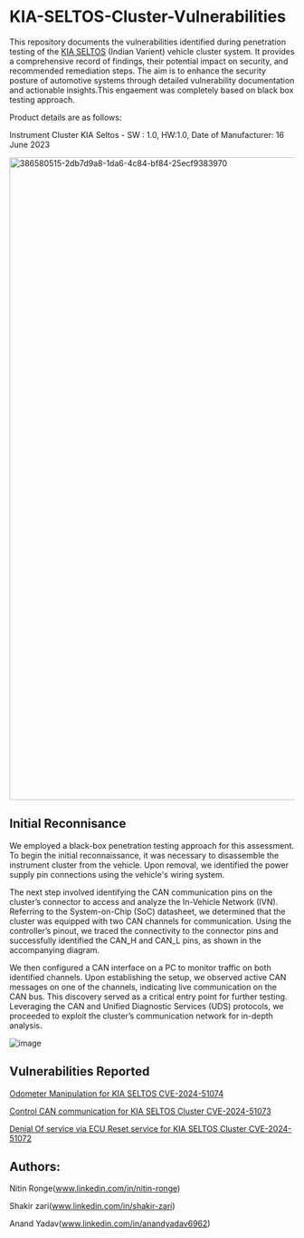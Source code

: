 # KIA-SELTOS-Cluster-Vulnerabilities
This repository documents the vulnerabilities identified during penetration testing of the [KIA SELTOS](https://en.wikipedia.org/wiki/Kia_Seltos) (Indian Varient) vehicle cluster system. It provides a comprehensive record of findings, their potential impact on security, and recommended remediation steps. The aim is to enhance the security posture of automotive systems through detailed vulnerability documentation and actionable insights.This engaement was completely based on black box testing approach.

Product details are as follows:

Instrument Cluster KIA Seltos - SW : 1.0, HW:1.0, Date of Manufacturer: 16 June 2023

<img width="1133" alt="386580515-2db7d9a8-1da6-4c84-bf84-25ecf9383970" src="https://github.com/user-attachments/assets/efd75017-2070-448b-8d5b-b03c485a6209">


## Initial Reconnisance
We employed a black-box penetration testing approach for this assessment. To begin the initial reconnaissance, it was necessary to disassemble the instrument cluster from the vehicle. Upon removal, we identified the power supply pin connections using the vehicle's wiring system.

The next step involved identifying the CAN communication pins on the cluster’s connector to access and analyze the In-Vehicle Network (IVN). Referring to the System-on-Chip (SoC) datasheet, we determined that the cluster was equipped with two CAN channels for communication. Using the controller’s pinout, we traced the connectivity to the connector pins and successfully identified the CAN_H and CAN_L pins, as shown in the accompanying diagram.

We then configured a CAN interface on a PC to monitor traffic on both identified channels. Upon establishing the setup, we observed active CAN messages on one of the channels, indicating live communication on the CAN bus.
This discovery served as a critical entry point for further testing. Leveraging the CAN and Unified Diagnostic Services (UDS) protocols, we proceeded to exploit the cluster’s communication network for in-depth analysis.

![image](https://github.com/user-attachments/assets/d37bec7a-34c5-4a93-af0a-d8e679df475a)




## Vulnerabilities Reported

 [Odometer Manipulation for KIA SELTOS CVE-2024-51074](https://github.com/nitinronge91/KIA-SELTOS-Cluster-Vulnerabilities/blob/bf55f0a66becf5b434f74002089f44100b3bfeed/CVE/Odometer%20Manipulation%20for%20KIA%20SELTOS%20CVE-2024-51074.md)

[ Control CAN communication for KIA SELTOS Cluster CVE-2024-51073](https://github.com/nitinronge91/KIA-SELTOS-Cluster-Vulnerabilities/blob/b61106ffaf12a8eb9c78607b0f5e7821d56cd964/CVE/Control%20CAN%20communication%20for%20KIA%20SELTOS%20Cluster%20CVE-2024-51073)

 [ Denial Of service via ECU Reset service for KIA SELTOS Cluster CVE-2024-51072](https://github.com/nitinronge91/KIA-SELTOS-Cluster-Vulnerabilities/blob/b61106ffaf12a8eb9c78607b0f5e7821d56cd964/CVE/Denial%20of%20Service%20via%20ECU%20Reset%20Service%20For%20KIA%20SELTOS%20CVE-2024-51072)


     
## Authors:
   Nitin Ronge(www.linkedin.com/in/nitin-ronge)
   
   Shakir zari(www.linkedin.com/in/shakir-zari)
  
   Anand Yadav(www.linkedin.com/in/anandyadav6962)
   

 

